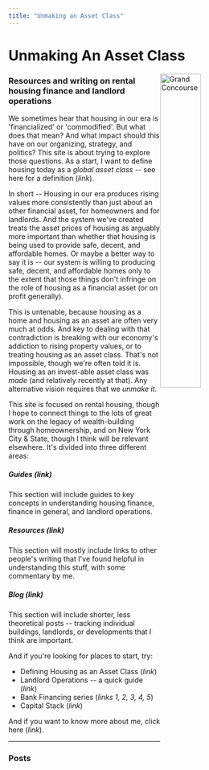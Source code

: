```yaml
---
title: "Unmaking an Asset Class"
---
```


# Unmaking An Asset Class

<a href="https://en.wikipedia.org/wiki/Grand_Concourse_(Bronx)#/media/File:1650_Grand_Concourse.jpg">
<img
  id="main-image"
  src="/images/Grand_Concourse.png"
  alt="Grand Concourse"
  width="40%"
  style="float:right;
  margin:10px 10px 10px 10px:"/>
</a>

### Resources and writing on rental housing finance and landlord operations

We sometimes hear that housing in our era is 'financialized' or 'commodified'. But what does that mean? And what impact should this have on our organizing, strategy, and politics? This site is about trying to explore those questions. As a start, I want to define housing today as a *global asset class* -- see here for a definition (*link*). 

In short -- Housing in our era produces rising values more consistently than just about an other financial asset, for homeowners and for landlords. And the system we've created treats the asset prices of housing as arguably more important than whether that housing is being used to provide safe, decent, and affordable homes. Or maybe a better way to say it is -- our system is willing to producing safe, decent, and affordable homes only to the extent that those things don't infringe on the role of housing as a financial asset (or on profit generally).

This is untenable, because housing as a home and housing as an asset are often very much at odds. And key to dealing with that contradiction is breaking with our economy's addiction to rising property values, or to treating housing as an asset class. That's not impossible, though we're often told it is. Housing as an invest-able asset class was *made* (and relatively recently at that). Any alternative vision requires that we *unmake it*.

This site is focused on rental housing, though I hope to connect things to the lots of great work on the legacy of wealth-building through homeownership, and on New York City & State, though I think will be relevant elsewhere. It's divided into three different areas:

##### Guides (*link*) 
This section will include guides to key concepts in understanding housing finance, finance in general, and landlord operations.

##### Resources (*link*)
This section will mostly include links to other people's writing that I've found helpful in understanding this stuff, with some commentary by me.

##### Blog (*link*) 
This section will include shorter, less theoretical posts -- tracking individual buildings, landlords, or developments that I think are important.


And if you're looking for places to start, try:

- Defining Housing as an Asset Class (*link*)
- Landlord Operations -- a quick guide (*link*)
- Bank Financing series (*links 1, 2, 3, 4, 5*)
- Capital Stack (*link*)

And if you want to know more about me, click here (*link*). 

---

### Posts


